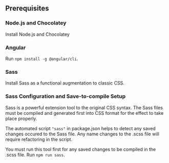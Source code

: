 ## Prerequisites


### Node.js and Chocolatey
Install Node.js and Chocolatey

### Angular
Run `npm install -g @angular/cli`.

### Sass
Install Sass as a functional augmentation to classic CSS.

### Sass Configuration and Save-to-compile Setup
Sass is a powerful extension tool to the original CSS syntax. The Sass files must be compiled and generated first into CSS format for the effect to take place properly. 

The automated script `"sass"` in package.json helps to detect any saved changes occured to the Sass file. Any name changes to the .scss file will require refactoring in the script.

You must run this tool first for any saved changes to be compiled in the .scss file. Run `npm run sass`.
